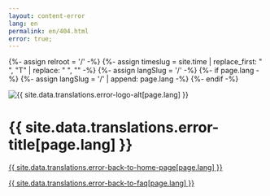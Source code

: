 ```yaml
---
layout: content-error
lang: en
permalink: en/404.html
error: true;
---
```


{%- assign relroot = '/' -%}
{%- assign timeslug = site.time | replace_first: " ", "T" | replace: " ", "" -%}
{%- assign langSlug = '/' -%}
{%- if page.lang -%}
  {%- assign langSlug = '/' | append: page.lang -%}
{%- endif -%}


<img src="/img/404-logo.svg" alt="{{ site.data.translations.error-logo-alt[page.lang] }}" />

# {{ site.data.translations.error-title[page.lang] }}

<a href="{{ langSlug }}" class="faq__link" title="{{ site.data.translations.error-back-to-home-title[page.lang] }}">{{ site.data.translations.error-back-to-home-page[page.lang] }}</a> 

<a href="{{ langSlug }}/faq" class="faq__link" title="{{ site.data.translations.error-back-to-faq-title[page.lang] }}">{{ site.data.translations.error-back-to-faq[page.lang] }}</a>